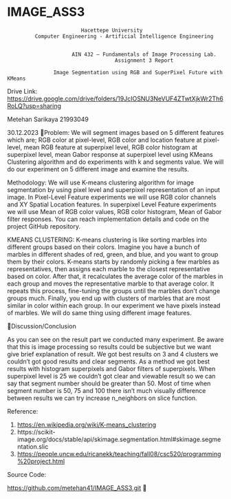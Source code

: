 # IMAGE_ASS3

                            Hacettepe University
             Computer Engineering - Artificial Intelligence Engineering


                         AIN 432 – Fundamentals of Image Processing Lab.
                                       Assignment 3 Report

                   Image Segmentation using RGB and SuperPixel Future with KMeans


Drive Link: https://drive.google.com/drive/folders/19JcIOSNU3NeVUF4ZTwtXjkWr2Th6RoLQ?usp=sharing




Metehan Sarikaya 21993049

30.12.2023
Problem:
We will segment images based on 5 different features which are; RGB color at pixel-level, RGB color
and location feature at pixel-level, mean RGB feature at superpixel level, RGB color histogram at
superpixel level, mean Gabor response at superpixel level using KMeans Clustering algorithm and do
experiments with k and segments value. We will do our experiment on 5 different image and
examine the results.



Methodology:
We will use K-means clustering algorithm for image segmentation by using pixel level and superpixel
representation of an input image. In Pixel-Level Feature experiments we will use RGB color channels
and XY Spatial Location features. In superpixel Level Feature experiments we will use Mean of RGB
color values, RGB color histogram, Mean of Gabor filter responses. You can reach implementation
details and code on the project GitHub repository.



KMEANS CLUSTERING:
K-means clustering is like sorting marbles into different groups based on their colors. Imagine you
have a bunch of marbles in different shades of red, green, and blue, and you want to group them by
their colors. K-means starts by randomly picking a few marbles as representatives, then assigns each
marble to the closest representative based on color. After that, it recalculates the average color of
the marbles in each group and moves the representative marble to that average color. It repeats this
process, fine-tuning the groups until the marbles don't change groups much. Finally, you end up with
clusters of marbles that are most similar in color within each group. In our experiment we have pixels
instead of marbles. We will do same thing using different image features.

Discussion/Conclusion


As you can see on the result part we conducted many experiment. Be aware that this is
image processing so results could be subjective but we want give brief explanation of
result. We got best results on 3 and 4 clusters we couldn’t got good results and clear
segments. As a method we got best results with histogram superpixels and Gabor filters of
superpixels. When superpixel level is 25 we couldn’t got clear and viewable result so we
can say that segment number should be greater than 50. Most of time when segment
number is 50, 75 and 100 there isn’t much visually difference between results we can try
increase n_neighbors on slice function.



Reference:

   1. https://en.wikipedia.org/wiki/K-means_clustering
   2. https://scikit-
      image.org/docs/stable/api/skimage.segmentation.html#skimage.segmentation.slic
   3. https://people.uncw.edu/ricanekk/teaching/fall08/csc520/programming%20project.html




Source Code:

https://github.com/metehan41/IMAGE_ASS3.git

